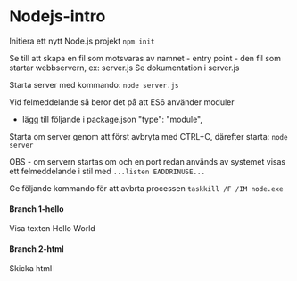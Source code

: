 # Nodejs-intro


Initiera ett nytt Node.js projekt
`npm init`

Se till att skapa en fil som motsvaras av namnet - entry point - den fil som startar webbservern, ex:
server.js
Se dokumentation i server.js

Starta server med kommando:
`node server.js`

Vid felmeddelande så beror det på att ES6 använder moduler
- lägg till följande i package.json
"type": "module",

Starta om server genom att först avbryta med CTRL+C, därefter starta: 
`node server`

OBS - om servern startas om och en port redan används av systemet visas ett felmeddelande i stil med
`...listen EADDRINUSE...` 

Ge följande kommando för att avbrta processen
`taskkill /F /IM node.exe`

#### Branch 1-hello
Visa texten Hello World

#### Branch 2-html
Skicka html